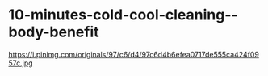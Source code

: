 # 10-minutes-cold-cool-cleaning--body-benefit
https://i.pinimg.com/originals/97/c6/d4/97c6d4b6efea0717de555ca424f0957c.jpg
